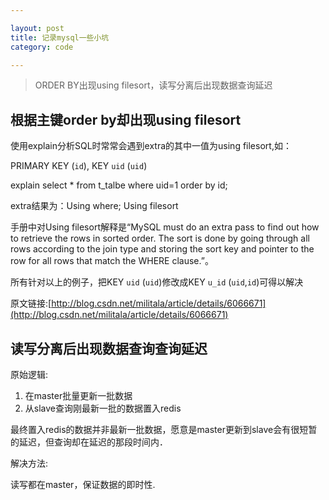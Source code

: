 ```yaml
---

layout: post
title: 记录mysql一些小坑
category: code

---
```


> ORDER BY出现using filesort，读写分离后出现数据查询延迟

<!--more-->

## 根据主键order by却出现using filesort

使用explain分析SQL时常常会遇到extra的其中一值为using filesort,如：

PRIMARY KEY (`id`),
KEY `uid` (`uid`)

explain select * from t_talbe where uid=1 order by id;

extra结果为：Using where; Using filesort

手册中对Using filesort解释是“MySQL must do an extra pass to find out how to retrieve the rows in sorted order. The sort is done by going through all rows according to the join type and storing the sort key and pointer to the row for all rows that match the WHERE clause.”。

所有针对以上的例子，把KEY `uid` (`uid`)修改成KEY `u_id` (`uid`,`id`)可得以解决

原文链接:[http://blog.csdn.net/militala/article/details/6066671](http://blog.csdn.net/militala/article/details/6066671)

## 读写分离后出现数据查询查询延迟

原始逻辑:

1. 在master批量更新一批数据
2. 从slave查询刚最新一批的数据置入redis

最终置入redis的数据并非最新一批数据，愿意是master更新到slave会有很短暂的延迟，但查询却在延迟的那段时间内．

解决方法:

读写都在master，保证数据的即时性.
